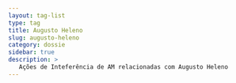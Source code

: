```yaml
---
layout: tag-list
type: tag
title: Augusto Heleno
slug: augusto-heleno
category: dossie
sidebar: true
description: >
   Ações de Inteferência de AM relacionadas com Augusto Heleno
---
```

